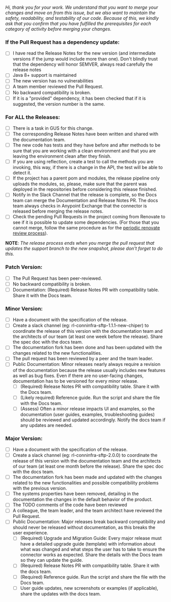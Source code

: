 *Hi, thank you for your work. We understand that you want to merge your changes and move on from this issue, but we also want to maintain the safety, readability, and testability of our code. Because of this, we kindly ask that you confirm that you have fulfilled the prerequisites for each category of activity before merging your changes.*

### If the Pull Request has a dependency update:
- [ ] I have read the Release Notes for the new version (and intermediate versions if the jump would include more than one). Don't blindly trust that the dependency will honor SEMVER, always read carefully the release notes
- [ ] Java 8+ support is maintained
- [ ] The new version has no vulnerabilities
- [ ] A team member reviewed the Pull Request.
- [ ] No backward compatibility is broken.
- [ ] If it is a "provided" dependency, it has been checked that if it is suggested, the version number is the same.

### For ALL the Releases:
- [ ] There is a task in GUS for this change.
- [ ] The corresponding Release Notes have been written and shared with the documentation team.
- [ ] The new code has tests and they have before and after methods to be sure that you are working with a clean environment and that you are leaving the environment clean after they finish.
- [ ] If you are using reflection, create a test to call the methods you are invoking, this way, if there is a change in the API, the test will be able to detect it.
- [ ] If the project has a parent pom and modules, the release pipeline only uploads the modules, so, please, make sure that the parent was deployed in the repositories before considering this release finished.
- [ ] Notify in the Slack Channel that the release is complete, so the Docs team can merge the Documentation and Release Notes PR. The docs team always checks in Anypoint Exchange that the connector is released before merging the release notes.
- [ ] Check the pending Pull Requests in the project coming from Renovate to see if it is possible to update some dependencies. (For those that you cannot merge, follow the same procedure as for the [periodic renovate review process](https://confluence.internal.salesforce.com/display/CONNECTORS/MuleSoft+Connectivity+Infrastructure+Documentation#MuleSoftConnectivityInfrastructureDocumentation-RenovatePullRequests)).
 
**NOTE**: *The release process ends when you merge the pull request that updates the support branch to the new snapshot, please don't forget to do this.*

### Patch Version:
- [ ] The Pull Request has been peer-reviewed.
- [ ] No backward compatibility is broken.
- [ ] Documentation: (Required) Release Notes PR with compatibility table. Share it with the Docs team.

### Minor Version:
- [ ] Have a document with the specification of the release.
- [ ] Create a slack channel (eg: rl-conninfra-sftp-1.1.1-new-chiper) to coordinate the release of this version with the documentation team and the architects of our team (at least one week before the release). Share the spec doc with the docs team.
- [ ] The documentation fork has been done and has been updated with the changes related to the new functionalities.
- [ ] The pull request has been reviewed by a peer and the team leader.
- [ ] Public Documentation: Minor releases nearly always require a revision of the documentation because the release usually includes new features as well as bug fixes. Even if there are no user-facing changes, documentation has to be versioned for every minor release.
    - [ ] (Required) Release Notes PR with compatibility table. Share it with the Docs team.
    - [ ] (Likely required) Reference guide. Run the script and share the file with the Docs team.
    - [ ] (Assess) Often a minor release impacts UI and examples, so the documentation (user guides, examples, troubleshooting guides) should be reviewed and updated accordingly. Notify the docs team if any updates are needed.

### Major Version:
- [ ] Have a document with the specification of the release.
- [ ] Create a slack channel (eg: rl-conninfra-sftp-2.0.0) to coordinate the release of this version with the documentation team and the architects of our team (at least one month before the release). Share the spec doc with the docs team.
- [ ] The documentation fork has been made and updated with the changes related to the new functionalities and possible compatibility problems with the previous version.
- [ ] The systems properties have been removed, detailing in the documentation the changes in the default behavior of the product.
- [ ] The TODO comments of the code have been reviewed
- [ ] A colleague, the team leader, and the team architect have reviewed the Pull Request.
- [ ] Public Documentation: Major releases break backward compatibility and should never be released without documentation, as this breaks the user experience.
    - [ ] (Required) Upgrade and Migration Guide: Every major release must have a detailed upgrade guide (template) with information about what was changed and what steps the user has to take to ensure the connector works as expected. Share the details with the Docs team so they can update the guide.
    - [ ] (Required) Release Notes PR with compatibility table. Share it with the docs team.
    - [ ] (Required) Reference guide. Run the script and share the file with the Docs team.
    - [ ] User guide updates, new screenshots or examples (if applicable), share the updates with the docs team. 
